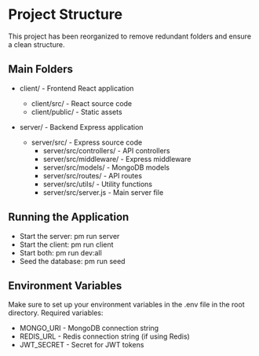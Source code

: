 ﻿# Project Structure

This project has been reorganized to remove redundant folders and ensure a clean structure.

## Main Folders

- client/ - Frontend React application
  - client/src/ - React source code
  - client/public/ - Static assets

- server/ - Backend Express application
  - server/src/ - Express source code
    - server/src/controllers/ - API controllers
    - server/src/middleware/ - Express middleware
    - server/src/models/ - MongoDB models
    - server/src/routes/ - API routes
    - server/src/utils/ - Utility functions
    - server/src/server.js - Main server file

## Running the Application

- Start the server: 
pm run server
- Start the client: 
pm run client
- Start both: 
pm run dev:all
- Seed the database: 
pm run seed

## Environment Variables

Make sure to set up your environment variables in the .env file in the root directory.
Required variables:
- MONGO_URI - MongoDB connection string
- REDIS_URL - Redis connection string (if using Redis)
- JWT_SECRET - Secret for JWT tokens
